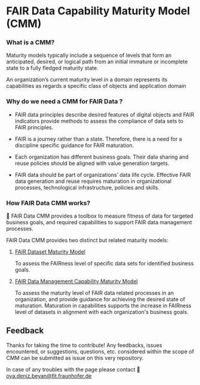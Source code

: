 # FAIR Data Capability Maturity Model (CMM)

  

### What is a CMM?

Maturity models typically include a sequence of levels that form an anticipated, desired, or logical path from an initial immature or incomplete state to a fully fledged maturity state.

An organization’s current maturity level in a domain represents its capabilities as regards a specific class of objects and application domain

  
  

### Why do we need a CMM for FAIR Data ?

-   FAIR data principles describe desired features of digital objects and FAIR indicators provide methods to assess the compliance of data sets to FAIR principles.
    
-   FAIR is a journey rather than a state. Therefore, there is a need for a discipline specific guidance for FAIR maturation.
    
-   Each organization has different business goals. Their data sharing and reuse policies should be aligned with value generation targets.
    
-   FAIR data should be part of organizations’ data life cycle. Effective FAIR data generation and reuse requires maturation in organizational processes, technological infrastructure, policies and skills.
    

  
### How FAIR Data CMM works?

 :wrench: FAIR Data CMM provides a toolbox to measure fitness of data for targeted business goals, and required capabilities to support FAIR data management processes.

FAIR Data CMM provides two distinct but related maturity models:

1)  [FAIR Dataset Maturity Model](docs/Datasets_Maturity_Model.md)

	To assess the FAIRness level of specific data sets for identified business goals.

2) [FAIR Data Management Capability Maturity Model](docs/Data_Management_Maturity_Model.md)

	To assess the maturity level of FAIR data related processes in an organization, and provide guidance for achieving the desired state of maturation. Maturation in capabilities supports the increase in FAIRness level of datasets in alignment with each organization's business goals.
  
  
  
## Feedback

Thanks for taking the time to contribute! Any feedbacks, issues encountered, or suggestions, questions, etc. considered within the scope of CMM can be submitted as issue on this very repository.

In case of any troubles with the page please contact  :email: oya.deniz.beyan@fit.fraunhofer.de
